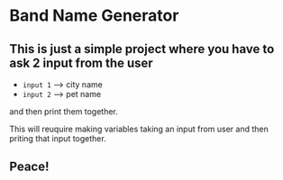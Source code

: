 # Band Name Generator

This is just a simple project where you have to ask 2 input from the user 
---------------------------------
- `input 1` --> city name
- `input 2` --> pet name

and then print them together.

This will reuquire making variables taking an input from user and then priting that input together.

## Peace!
